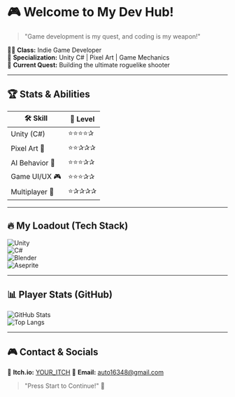 # 🎮 Welcome to My Dev Hub!  
> "Game development is my quest, and coding is my weapon!"  

🧙‍♂️ **Class:** Indie Game Developer  
🎯 **Specialization:** Unity C# | Pixel Art | Game Mechanics  
📍 **Current Quest:** Building the ultimate roguelike shooter  

---

## 🏆 **Stats & Abilities**
| 🛠️ Skill        | 🎯 Level |
|----------------|---------|
| Unity (C#)     | ⭐⭐⭐⭐✰ |
| Pixel Art 🎨   | ⭐⭐✰✰✰ |
| AI Behavior 🤖  | ⭐⭐⭐✰✰ |
| Game UI/UX 🎮  | ⭐⭐⭐✰✰ |
| Multiplayer 🔗 | ⭐✰✰✰✰ |

---

## 🔥 **My Loadout (Tech Stack)**  
![Unity](https://img.shields.io/badge/Unity-100000?style=flat&logo=unity&logoColor=white)  
![C#](https://img.shields.io/badge/C%23-239120?style=flat&logo=csharp&logoColor=white)  
![Blender](https://img.shields.io/badge/Blender-F5792A?style=flat&logo=blender&logoColor=white)  
![Aseprite](https://img.shields.io/badge/Aseprite-7D929E?style=flat&logo=aseprite&logoColor=white)  


---

## 📊 **Player Stats (GitHub)**
![GitHub Stats](https://github-readme-stats.vercel.app/api?username=YOUR_USERNAME&show_icons=true&theme=tokyonight)  
![Top Langs](https://github-readme-stats.vercel.app/api/top-langs/?username=YOUR_USERNAME&layout=compact&theme=tokyonight)  

---

## 🎮 **Contact & Socials**
👾 **Itch.io:** [YOUR_ITCH]([https://itch.io](https://tammastudio.itch.io/))  
📧 **Email:** auto16348@gmail.com  

> "Press Start to Continue!" 🚀  
